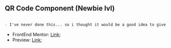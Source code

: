 ## QR Code Component (Newbie lvl)

```markdown

- I've never done this... so i thought it would be a good idea to give it a try

```

- FrontEnd Mentor: [Link](https://www.frontendmentor.io/challenges/qr-code-component-iux_sIO_H);
- Preview: [Link](https://nyyu.github.io/frontEndMentor-qrCodeComponent/);
